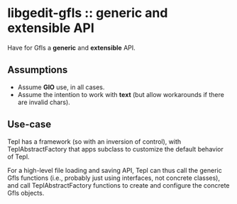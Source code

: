 libgedit-gfls :: generic and extensible API
===========================================

Have for Gfls a **generic** and **extensible** API.

Assumptions
-----------

- Assume **GIO** use, in all cases.
- Assume the intention to work with **text** (but allow workarounds if there are
  invalid chars).

Use-case
--------

Tepl has a framework (so with an inversion of control), with TeplAbstractFactory
that apps subclass to customize the default behavior of Tepl.

For a high-level file loading and saving API, Tepl can thus call the generic
Gfls functions (i.e., probably just using interfaces, not concrete classes), and
call TeplAbstractFactory functions to create and configure the concrete Gfls
objects.
